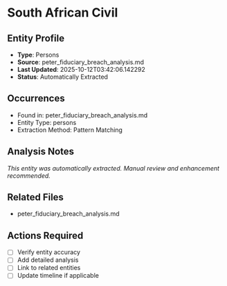 # South African Civil

## Entity Profile
- **Type**: Persons
- **Source**: peter_fiduciary_breach_analysis.md
- **Last Updated**: 2025-10-12T03:42:06.142292
- **Status**: Automatically Extracted

## Occurrences
- Found in: peter_fiduciary_breach_analysis.md
- Entity Type: persons
- Extraction Method: Pattern Matching

## Analysis Notes
*This entity was automatically extracted. Manual review and enhancement recommended.*

## Related Files
- peter_fiduciary_breach_analysis.md

## Actions Required
- [ ] Verify entity accuracy
- [ ] Add detailed analysis
- [ ] Link to related entities
- [ ] Update timeline if applicable
